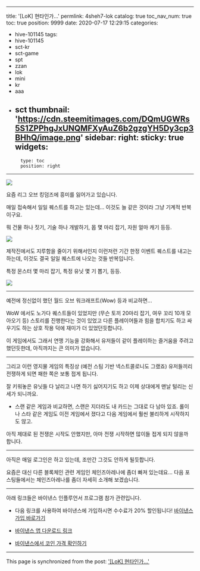 
---
title: '[LoK] 현타인가...'
permlink: 4sheh7-lok
catalog: true
toc_nav_num: true
toc: true
position: 9999
date: 2020-07-17 12:29:15
categories:
- hive-101145
tags:
- hive-101145
- sct-kr
- sct-game
- spt
- zzan
- lok
- mini
- kr
- aaa
- sct
thumbnail: 'https://cdn.steemitimages.com/DQmUGWRs5S1ZPPhgJxUNQMFXyAuZ6b2gzgYH5Dy3cp3BHhQ/image.png'
sidebar:
    right:
        sticky: true
widgets:
    -
        type: toc
        position: right
---


![](https://cdn.steemitimages.com/DQmUGWRs5S1ZPPhgJxUNQMFXyAuZ6b2gzgYH5Dy3cp3BHhQ/image.png)
<br>

요즘 리그 오브 킹덤즈에 흥미를 잃어가고 있습니다.

매일 접속해서 일일 퀘스트를 하고는 있는데... 이것도 늘 같은 것이라 그냥 기계적 반복이구요.

뭐 건물 하나 짓기, 기술 하나 개발하기, 몹 몇 마리 잡기, 자원 얼마 캐기 등등. 

![](https://cdn.steemitimages.com/DQma3DXxTSJRccXpuHYRD5wPW5DhypDh7x4AZvhfsyU2zkz/image.png)
<br>

제작진에서도 지루함을 줄이기 위해서인지 이런저런 기간 한정 이벤트 퀘스트를 내고는 하는데, 이것도 결국 일일 퀘스트에 나오는 것들 반복입니다. 

특정 몬스터 몇 마리 잡기, 특정 유닛 몇 기 뽑기, 등등. 

![](https://cdn.steemitimages.com/DQmW1uwUzSbqqxkPM4FZbZWW45nhbnkoUTjXbgeTW6YtyNg/image.png)
<br>

---

예전에 정신없이 했던 월드 오브 워크래프트(Wow) 등과 비교하면...

WoW 에서도 노가다 퀘스트들이 있었지만 (무슨 토끼 20마리 잡기, 여우 꼬리 10개 모아오기 등) 스토리를 진행한다는 것이 있었고 다른 플레이어들과 힘을 합치기도 하고 싸우기도 하는 상호 작용 덕에 재미가 더 있었던듯합니다.

이 게임에서도 그래서 연맹 기능을 강화해서 유저들이 같이 플레이하는 즐거움을 주려고 했던듯한데, 아직까지는 큰 의미가 없습니다.

---

그리고 이런 영지물 게임의 특징상 (예전 스팀 기반 넥스트콜로니도 그랬죠) 유저들끼리 전쟁하게 되면 패한 쪽은 보통 접게 됩니다. 

잘 키워놓은 유닛들 다 날리고 나면 하기 싫어지기도 하고 이제 상대에게 맨날 털리는 신세가 되니까요.

* 스랜 같은 게임과 비교하면, 스랜은 지더라도 내 카드는 그대로 다 남아 있죠. 롤이나 스타 같은 게임도 이전 게임에서 졌다고 다음 게임에서 훨씬 불리하게 시작하지도 않고.

아직 제대로 된 전쟁은 시작도 안했지만, 아마 전쟁 시작하면 많이들 접게 되지 않을까 합니다.

---

아직은 매일 로그인은 하고 있는데, 조만간 그것도 안하게 될듯합니다.

요즘은 대신 다른 블록체인 관련 게임인 체인즈아레나에 좀더 빠져 있는데요... 다음 포스팅들에서는 체인즈아레나를 좀더 자세히 소개해 보겠습니다.

---

아래 링크들은 바이낸스 인플루언서 프로그램 참가 관련입니다.

* 다음 링크를 사용하여 바이낸스에 가입하시면 수수료가 20% 할인됩니다! [바이낸스 가입 바로가기](https://www.binance.com/kr/register?ref=E04RA3Q3)

* [바이낸스 앱 다운로드 링크](https://bit.ly/3aPFbzE)

* [바이낸스에서 코인 가격 확인하기](https://bit.ly/3fYMNTp)

- - -

This page is synchronized from the post: ['[LoK] 현타인가...'](https://steemit.com/@glory7/4sheh7-lok)
